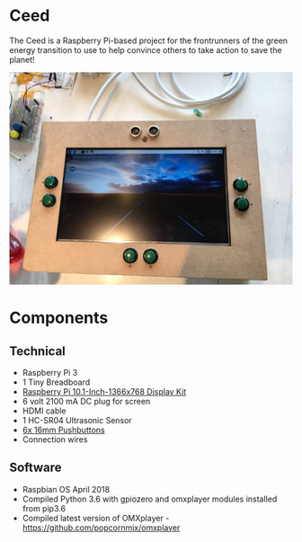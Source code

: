 # Ceed
The Ceed is a Raspberry Pi-based project for the frontrunners of the green energy transition to use to help convince others to take action to save the planet!

![alt text](https://github.com/jakeh999/Ceed/blob/master/outside_view.jpg "Outside vide of the Ceed")

# Components
## Technical
* Raspberry Pi 3
* 1 Tiny Breadboard
* [Raspberry Pi 10.1-Inch-1366x768 Display Kit](https://wiki.52pi.com/index.php/10.1-Inch-1366x768_Display_Kit(without_Touch_Screen)_SKU:Z-0114)
* 6 volt 2100 mA DC plug for screen
* HDMI cable
* 1 HC-SR04 Ultrasonic Sensor
* [6x 16mm Pushbuttons](http://adafru.it/1504)
* Connection wires

## Software
* Raspbian OS April 2018
* Compiled Python 3.6 with gpiozero and omxplayer modules installed from pip3.6
* Compiled latest version of OMXplayer - https://github.com/popcornmix/omxplayer
